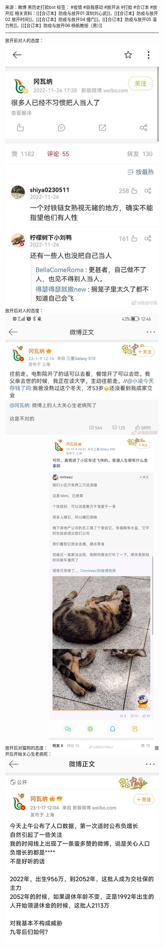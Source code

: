来源：微博 黑历史打脸bot
标签： #疫情 #自我感动 #放开派 #打脸 #合订本 #放开后
相关资料：[[【合订本】防疫与放开01 深圳刘心武]]，[[【合订本】防疫与放开02 放开时间]]，[[【合订本】防疫与放开04 撞门]]，[[【合订本】防疫与放开05 温力熊]]，[[【合订本】防疫与放开06 杨帆教授（男）]]
***
放开前对人的态度：
[![img-16733653858889ea12637bcb1331fe3f276de2e565dc91d358d38edc5708f85fb24d3016676ad.jpg](https://raw.githubusercontent.com/bluntvoice/mypic/main/img-16733653858889ea12637bcb1331fe3f276de2e565dc91d358d38edc5708f85fb24d3016676ad.jpg)](https://raw.githubusercontent.com/bluntvoice/mypic/main/img-16733653858889ea12637bcb1331fe3f276de2e565dc91d358d38edc5708f85fb24d3016676ad.jpg)
放开后对人的态度：
[![IMG_20230109_164654_644_1.jpg](https://raw.githubusercontent.com/bluntvoice/mypic/main/IMG_20230109_164654_644_1.jpg)](https://raw.githubusercontent.com/bluntvoice/mypic/main/IMG_20230109_164654_644_1.jpg)
放开后对猫狗的态度：
[![IMG_20230109_202015_948.jpg](https://raw.githubusercontent.com/bluntvoice/mypic/main/IMG_20230109_202015_948.jpg)](https://raw.githubusercontent.com/bluntvoice/mypic/main/IMG_20230109_202015_948.jpg)
放开后开始关心生老病死：
[![IMG_20230117_170626.jpg](https://raw.githubusercontent.com/bluntvoice/mypic/main/IMG_20230117_170626.jpg)](https://raw.githubusercontent.com/bluntvoice/mypic/main/IMG_20230117_170626.jpg)